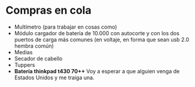 # Compras en cola
- Multímetro (para trabajar en cosas como)
- Módulo cargador de batería de 10.000 con autocorte y con los dos puertos de carga más comunes (en voltaje, en forma que sean usb 2.0 hembra común)
- Medias
- Secador de cabello
- Tuppers
- **Batería thinkpad t430 70++** Voy a esperar a que alguien venga de Estados Unidos y me traiga una.